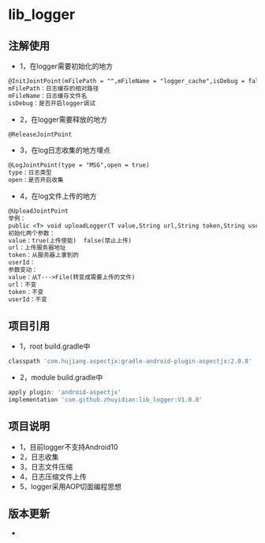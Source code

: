# lib_logger

## 注解使用
* 1，在logger需要初始化的地方
```xml
@InitJointPoint(mFilePath = "",mFileName = "logger_cache",isDebug = false)
mFilePath：日志缓存的相对路径
mFileName：日志缓存文件名
isDebug：是否开启logger调试
```
* 2，在logger需要释放的地方
```xml
@ReleaseJointPoint
```
* 3，在log日志收集的地方埋点
```xml
@LogJointPoint(type = "MSG",open = true)
type：日志类型
open：是否开启收集
```
* 4，在log文件上传的地方
```xml
@UploadJointPoint
举例：
public <T> void uploadLogger(T value,String url,String token,String userId);
初始化两个参数：
value：true(上传使能)  false(禁止上传) 
url：上传服务器地址
token：从服务器上拿到的
userId：
参数变动：
value：从T--->File(转变成需要上传的文件)
url：不变
token：不变
userId：不变
```
## 项目引用
* 1，root build.gradle中
```groovy
classpath 'com.hujiang.aspectjx:gradle-android-plugin-aspectjx:2.0.8'
```
* 2，module build.gradle中
```groovy
apply plugin: 'android-aspectjx'
implementation 'com.github.zhuyidian:lib_logger:V1.0.0'
```
## 项目说明
* 1，目前logger不支持Android10
* 2，日志收集
* 3，日志文件压缩
* 4，日志压缩文件上传
* 5，logger采用AOP切面编程思想
## 版本更新
* 
